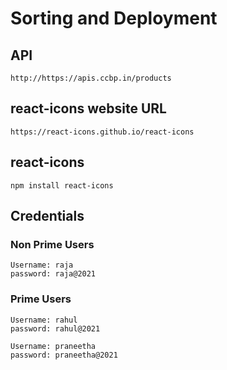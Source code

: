# Sorting and Deployment

## API

```
http://https://apis.ccbp.in/products
```

## react-icons website URL

```
https://react-icons.github.io/react-icons
```

## react-icons

```
npm install react-icons
```

## Credentials

### Non Prime Users

```
Username: raja
password: raja@2021
```

### Prime Users

```
Username: rahul
password: rahul@2021
```

```
Username: praneetha
password: praneetha@2021
```